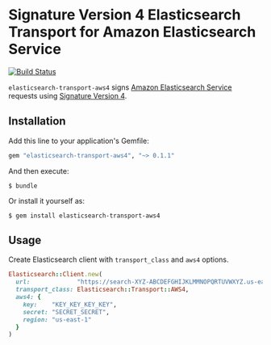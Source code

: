 # Signature Version 4 Elasticsearch Transport for Amazon Elasticsearch Service

[![Build Status](https://travis-ci.org/castle/elasticsearch-transport-aws4.svg)](https://travis-ci.org/castle/elasticsearch-transport-aws4)

`elasticsearch-transport-aws4` signs [Amazon Elasticsearch Service](https://aws.amazon.com/elasticsearch-service/) requests using [Signature Version 4](http://docs.aws.amazon.com/general/latest/gr/signature-version-4.html).

## Installation

Add this line to your application's Gemfile:

```ruby
gem "elasticsearch-transport-aws4", "~> 0.1.1"
```

And then execute:

    $ bundle

Or install it yourself as:

    $ gem install elasticsearch-transport-aws4

## Usage

Create Elasticsearch client with `transport_class` and `aws4` options.

```ruby
Elasticsearch::Client.new(
  url:             "https://search-XYZ-ABCDEFGHIJKLMMNOPQRTUVWXYZ.us-east-1.es.amazonaws.com",
  transport_class: Elasticsearch::Transport::AWS4,
  aws4: {
    key:    "KEY_KEY_KEY_KEY",
    secret: "SECRET_SECRET",
    region: "us-east-1"
  }
)
```
